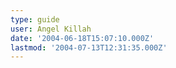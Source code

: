 ```yaml
---
type: guide
user: Angel Killah
date: '2004-06-18T15:07:10.000Z'
lastmod: '2004-07-13T12:31:35.000Z'
---
```


